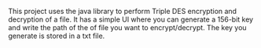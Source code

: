 This project uses the java library to perform Triple DES encryption and decryption of a file. It has a simple UI where you can generate a 156-bit key and write the path of the of file you want to encrypt/decrypt. The key you generate is stored in a txt file. 
